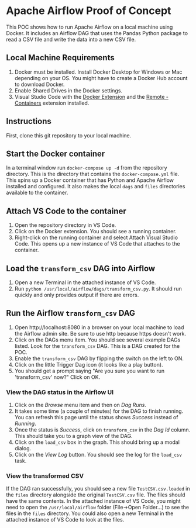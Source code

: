 # Apache Airflow Proof of Concept
This POC shows how to run Apache Airflow on a local machine using Docker. It includes an Airflow DAG that uses the Pandas Python package to read a CSV file and write the data into a new CSV file.

## Local Machine Requirements
1. Docker must be installed. Install Docker Desktop for Windows or Mac depending on your OS. You might have to create a Docker Hub account to download Docker. 
2. Enable Shared Drives in the Docker settings.
3. Visual Studio Code with the [Docker Extension](https://marketplace.visualstudio.com/items?itemName=ms-azuretools.vscode-docker) and the [Remote - Containers](https://marketplace.visualstudio.com/items?itemName=ms-vscode-remote.remote-containers) extension installed.


## Instructions
First, clone this git repository to your local machine.

## Start the Docker container
In a terminal window run `docker-compose up -d` from the repository directory. This is the directory that contains the `docker-compose.yml` file. This spins up a Docker container that has Python and Apache Airflow installed and configured. It also makes the local `dags` and `files` directories available to the container.

## Attach VS Code to the container
1. Open the repository directory in VS Code.
2. Click on the Docker extension. You should see a running container.
3. Right-click on the running container and select Attach Visual Studio Code. This opens up a new instance of VS Code that attaches to the container.

## Load the `transform_csv` DAG into Airflow
1. Open a new Terminal in the attached instance of VS Code.
2. Run `python /usr/local/airflow/dags/transform_csv.py`. It should run quickly and only provides output if there are errors.

## Run the Airflow `transform_csv` DAG
1. Open http://localhost:8080 in a browser on your local machine to load the Airflow admin site. Be sure to use http because https doesn't work.
2. Click on the DAGs menu item. You should see several example DAGs listed. Look for the `transform_csv` DAG. This is a DAG created for the POC. 
3. Enable the `transform_csv` DAG by flipping the switch on the left to ON. 
4. Click on the little Trigger Dag icon (it looks like a play button).
5. You should get a prompt saying "Are you sure you want to run 'transform_csv' now?" Click on OK.

### View the DAG status in the Airflow UI
1. Click on the *Browse* menu item and then on *Dag Runs*.
2. It takes some time (a couple of minutes) for the DAG to finish running. You can refresh this page until the status shows *Success* instead of *Running*.
3. Once the status is *Success*, click on `transform_csv` in the *Dag Id* column. This should take you to a graph view of the DAG.
4. Click on the `load_csv` box in the graph. This should bring up a modal dialog.
5. Click on the *View Log* button. You should see the log for the `load_csv` task.

### View the transformed CSV
If the DAG ran successfully, you should see a new file `TestCSV.csv.loaded` in the `files` directory alongside the original `TestCSV.csv` file. The files should have the same contents. In the attached instance of VS Code, you might need to open the `/usr/local/airflow` folder (File->Open Folder...) to see the files in the `files` directory. You could also open a new Terminal in the attached instance of VS Code to look at the files.


